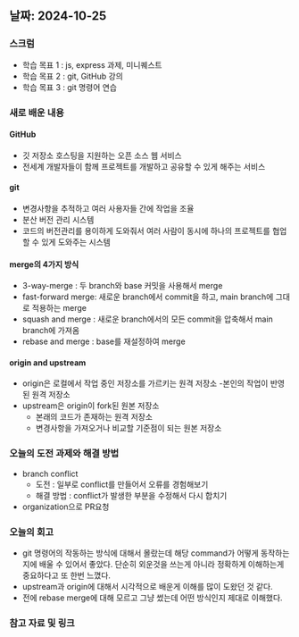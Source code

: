 ## 날짜: 2024-10-25

### 스크럼
- 학습 목표 1 : js, express 과제, 미니퀘스트
- 학습 목표 2 : git, GitHub 강의
- 학습 목표 3 : git 명령어 연습

### 새로 배운 내용
#### GitHub
- 깃 저장소 호스팅을 지원하는 오픈 소스 웹 서비스
- 전세계 개발자들이 함께 프로젝트를 개발하고 공유할 수 있게 해주는 서비스

#### git
- 변경사항을 추적하고 여러 사용자들 간에 작업을 조율
- 분산 버전 관리 시스템
- 코드의 버전관리를 용이하게 도와줘서 여러 사람이 동시에 하나의 프로젝트를 협업할 수 있게 도와주는 시스템

#### merge의 4가지 방식
- 3-way-merge : 두 branch와 base 커밋을 사용해서 merge
- fast-forward merge: 새로운 branch에서 commit을 하고, main branch에 그대로 적용하는 merge
- squash and merge : 새로운 branch에서의 모든 commit을 압축해서 main branch에 가져옴
- rebase and merge : base를 재설정하여 merge

#### origin and upstream
- origin은 로컬에서 작업 중인 저장소를 가르키는 원격 저장소
    -본인의 작업이 반영된 원격 저장소
- upstream은 origin이 fork된 원본 저장소
    - 본래의 코드가 존재하는 원격 저장소
    - 변경사항을 가져오거나 비교할 기준점이 되는 원본 저장소

### 오늘의 도전 과제와 해결 방법
- branch conflict
    - 도전 : 일부로 conflict를 만들어서 오류를 경험해보기 
    - 해결 방법 : conflict가 발생한 부분을 수정해서 다시 합치기
- organization으로 PR요청

### 오늘의 회고
- git 명령어의 작동하는 방식에 대해서 몰랐는데 해당 command가 어떻게 동작하는지에 배울 수 있어서 좋았다. 단순히 외운것을 쓰는게 아니라 정확하게 이해하는게 중요하다고 또 한번 느꼈다.
- upstream과 origin에 대해서 시각적으로 배운게 이해를 많이 도왔던 것 같다.
- 전에 rebase merge에 대해 모르고 그냥 썼는데 어떤 방식인지 제대로 이해했다.

### 참고 자료 및 링크